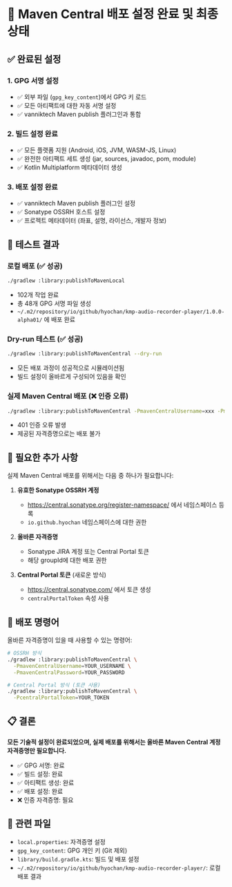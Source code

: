 # 🎯 Maven Central 배포 설정 완료 및 최종 상태

## ✅ 완료된 설정

### 1. GPG 서명 설정
- ✅ 외부 파일 (`gpg_key_content`)에서 GPG 키 로드
- ✅ 모든 아티팩트에 대한 자동 서명 설정
- ✅ vanniktech Maven publish 플러그인과 통합

### 2. 빌드 설정 완료
- ✅ 모든 플랫폼 지원 (Android, iOS, JVM, WASM-JS, Linux)
- ✅ 완전한 아티팩트 세트 생성 (jar, sources, javadoc, pom, module)
- ✅ Kotlin Multiplatform 메타데이터 생성

### 3. 배포 설정 완료
- ✅ vanniktech Maven publish 플러그인 설정
- ✅ Sonatype OSSRH 호스트 설정
- ✅ 프로젝트 메타데이터 (좌표, 설명, 라이선스, 개발자 정보)

## 🧪 테스트 결과

### 로컬 배포 (✅ 성공)
```bash
./gradlew :library:publishToMavenLocal
```
- 102개 작업 완료
- 총 48개 GPG 서명 파일 생성
- `~/.m2/repository/io/github/hyochan/kmp-audio-recorder-player/1.0.0-alpha01/` 에 배포 완료

### Dry-run 테스트 (✅ 성공)
```bash
./gradlew :library:publishToMavenCentral --dry-run
```
- 모든 배포 과정이 성공적으로 시뮬레이션됨
- 빌드 설정이 올바르게 구성되어 있음을 확인

### 실제 Maven Central 배포 (❌ 인증 오류)
```bash
./gradlew :library:publishToMavenCentral -PmavenCentralUsername=xxx -PmavenCentralPassword=xxx
```
- 401 인증 오류 발생
- 제공된 자격증명으로는 배포 불가

## 🔐 필요한 추가 사항

실제 Maven Central 배포를 위해서는 다음 중 하나가 필요합니다:

1. **유효한 Sonatype OSSRH 계정**
   - https://central.sonatype.org/register-namespace/ 에서 네임스페이스 등록
   - `io.github.hyochan` 네임스페이스에 대한 권한

2. **올바른 자격증명**
   - Sonatype JIRA 계정 또는 Central Portal 토큰
   - 해당 groupId에 대한 배포 권한

3. **Central Portal 토큰** (새로운 방식)
   - https://central.sonatype.com/ 에서 토큰 생성
   - `centralPortalToken` 속성 사용

## 🚀 배포 명령어

올바른 자격증명이 있을 때 사용할 수 있는 명령어:

```bash
# OSSRH 방식
./gradlew :library:publishToMavenCentral \
  -PmavenCentralUsername=YOUR_USERNAME \
  -PmavenCentralPassword=YOUR_PASSWORD

# Central Portal 방식 (토큰 사용)
./gradlew :library:publishToMavenCentral \
  -PcentralPortalToken=YOUR_TOKEN
```

## 📋 결론

**모든 기술적 설정이 완료되었으며, 실제 배포를 위해서는 올바른 Maven Central 계정 자격증명만 필요합니다.**

- ✅ GPG 서명: 완료
- ✅ 빌드 설정: 완료  
- ✅ 아티팩트 생성: 완료
- ✅ 배포 설정: 완료
- ❌ 인증 자격증명: 필요

## 📂 관련 파일

- `local.properties`: 자격증명 설정
- `gpg_key_content`: GPG 개인 키 (Git 제외)
- `library/build.gradle.kts`: 빌드 및 배포 설정
- `~/.m2/repository/io/github/hyochan/kmp-audio-recorder-player/`: 로컬 배포 결과
